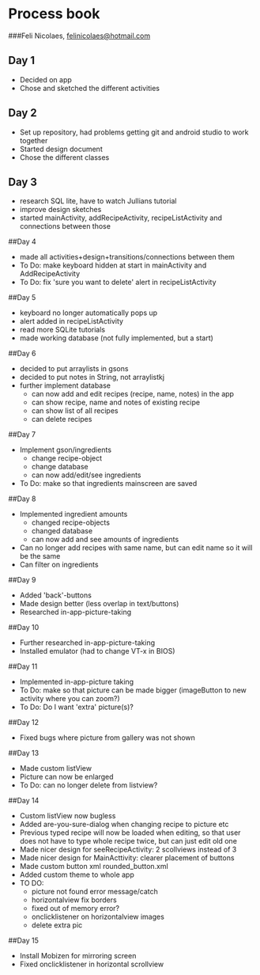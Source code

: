 # Process book
###Feli Nicolaes, felinicolaes@hotmail.com

## Day 1
- Decided on app
- Chose and sketched the different activities

## Day 2
- Set up repository, had problems getting git and android studio to work together
- Started design document
- Chose the different classes

## Day 3
- research SQL lite, have to watch Jullians tutorial
- improve design sketches
- started mainActivity, addRecipeActivity, recipeListActivity and connections between those

##Day 4
- made all activities+design+transitions/connections between them
- To Do: make keyboard hidden at start in mainActivity and AddRecipeActivity
- To Do: fix 'sure you want to delete' alert in recipeListActivity

##Day 5
- keyboard no longer automatically pops up
- alert added in recipeListActivity
- read more SQLite tutorials
- made working database (not fully implemented, but a start)

##Day 6
- decided to put arraylists in gsons
- decided to put notes in String, not arraylistkj
- further implement database
    - can now add and edit recipes (recipe, name, notes) in the app
    - can show recipe, name and notes of existing recipe
    - can show list of all recipes
    - can delete recipes

##Day 7
- Implement gson/ingredients
    - change recipe-object
    - change database
    - can now add/edit/see ingredients
- To Do: make so that ingredients mainscreen are saved

##Day 8
- Implemented ingredient amounts
	- changed recipe-objects
	- changed database
	- can now add and see amounts of ingredients
- Can no longer add recipes with same name, but can edit name so it will be the same
- Can filter on ingredients

##Day 9
- Added 'back'-buttons
- Made design better (less overlap in text/buttons)
- Researched in-app-picture-taking

##Day 10
- Further researched in-app-picture-taking
- Installed emulator (had to change VT-x in BIOS)

##Day 11
- Implemented in-app-picture taking
- To Do: make so that picture can be made bigger (imageButton to new activity where you can zoom?)
- To Do: Do I want 'extra' picture(s)?

##Day 12
- Fixed bugs where picture from gallery was not shown

##Day 13
- Made custom listView
- Picture can now be enlarged
- To Do: can no longer delete from listview?

##Day 14
- Custom listView now bugless
- Added are-you-sure-dialog when changing recipe to picture etc
- Previous typed recipe will now be loaded when editing, so that user does not have to type whole recipe twice, but can just edit old one
- Made nicer design for seeRecipeActivity: 2 scollviews instead of 3
- Made nicer design for MainActtivity: clearer placement of buttons
- Made custom button xml rounded_button.xml
- Added custom theme to whole app
- TO DO:
	- picture not found error message/catch
	- horizontalview fix borders
	- fixed out of memory error?
	- onclicklistener on horizontalview images
	- delete extra pic

##Day 15
- Install Mobizen for mirroring screen
- Fixed onclicklistener in horizontal scrollview
